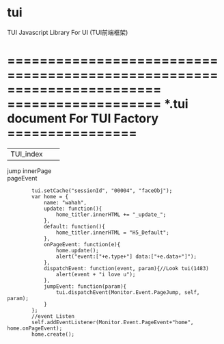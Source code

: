 # tui
TUI Javascript Library For UI (TUI前端框架)


=======================================================================
===================   *.tui document For TUI Factory   ================
=======================================================================
<root>
    <scripts>
        <script>ui/js/T3.Monitor.js</script>
    </scripts>
    <css>
        <link rel="stylesheet" href="ui/theme/css_home.css" type="text/css" />
    </css>
    <temp id="home">
        <table id="home_ojber">
            <tr>
                <td>TUI_index</td>
                <td id="home_titler"></td>
                <td>
                    <weather id="home_weather"/>
                </td>
            </tr>
        </table>
        <div class="jumppage" onclick="home.jumpEvent('weather')">jump innerPage</div>
        <div class="eventpage" onclick="home.dispatchEvent()">pageEvent</div>
    </temp>
    <code>
        tui.setCache("sessionId", "00004", "faceObj");
        var home = {
            name: "wahah",
            update: function(){
                home_titler.innerHTML += "_update_";
            },
            default: function(){
                home_titler.innerHTML = "H5_Default";
            },
            onPageEvent: function(e){
                home.update();
                alert("event:["+e.type+"] data:["+e.data+"]");
            },
            dispatchEvent: function(event, param){//Look tui(1483)
                alert(event + "i love u");
            },
            jumpEvent: function(param){
                tui.dispatchEvent(Monitor.Event.PageJump, self, param);
            }
        };
        //event Listen
        self.addEventListener(Monitor.Event.PageEvent+"home", home.onPageEvent);
        home.create();
    </code>
</root>

